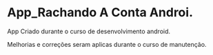 # App_Rachando A Conta Androi.

App Criado durante o curso de desenvolvimento android.

Melhorias e correções seram aplicas durante o curso de manutenção.

